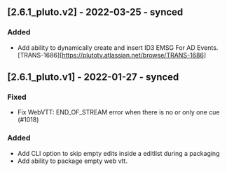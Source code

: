 ## [2.6.1_pluto.v2] - 2022-03-25 - synced
### Added
 - Add ability to dynamically create and insert ID3 EMSG For AD Events. [TRANS-1686][https://plutotv.atlassian.net/browse/TRANS-1686]

## [2.6.1_pluto.v1] - 2022-01-27 - synced
### Fixed
 - Fix WebVTT: END_OF_STREAM error when there is no or only one cue (#1018)
### Added
 - Add CLI option to skip empty edits inside a editlist during a packaging
 - Add ability to package empty web vtt.